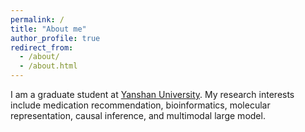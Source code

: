 ```yaml
---
permalink: /
title: "About me"
author_profile: true
redirect_from: 
  - /about/
  - /about.html
---
```


I am a graduate student at [Yanshan University](https://www.ysu.edu.cn). My research interests include medication recommendation, bioinformatics, molecular representation, causal inference, and multimodal large model.
